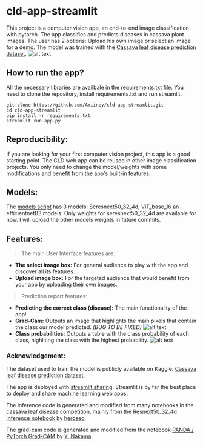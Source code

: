 # cld-app-streamlit
 
 This project is a computer vision app, an end-to-end image classification with pytorch. The app classifies and predicts diseases in cassava plant images. The user has 2 options: Upload his own image or select an image for a demo. The model was trained with the [Cassava leaf disease prediction dataset](https://www.kaggle.com/c/cassava-leaf-disease-classification).
 ![alt text](https://github.com/Amiiney/cld-app-streamlit/blob/main/images/cld-app.gif)
 
 
 ## How to run the app?
 All the necessary libraries are availbale in the [requirements.txt](https://github.com/Amiiney/cld-app-streamlit/blob/main/requirements.txt) file. You need to clone the repository, install requirements.txt and run streamlit.
 
 ```
 git clone https://github.com/Amiiney/cld-app-streamlit.git
 cd cld-app-streamlit
 pip install -r requirements.txt
 streamlit run app.py
 ```
 
## Reproducibility:
If you are looking for your first computer vision project, this app is a good starting point. The CLD web app can be reused in other image classification projects. You only need to change the model/weights with some modifications and benefit from the app's built-in features.

## Models:
The [models script](https://github.com/Amiiney/cld-app-streamlit/blob/main/models.py) has 3 models: Seresnext50_32_4d, ViT_base_16 an efficientnetB3 models. Only weights for seresnext50_32_4d are available for now. I will upload the other models weights in future commits.

## Features:
>The main User Interface features are:
* **The select image box:** For general audience to play with the app and discover all its features.
* **Upload image box:** For the targeted audience that would benefit from your app by uploading their own images.

>Prediction report features:
* **Predicting the correct class (disease):** The main functionality of the app!
* **Grad-Cam:** Outputs an image that highlights the main pixels that contain the class our model predicted. *(BUG TO BE FIXED)*
![alt text](https://github.com/Amiiney/cld-app-streamlit/blob/main/images/Screen%20Shot%202021-03-05%20at%2020.32.52.png)
* **Class probabilities:** Outputs a table with the class probability of each class, highliting the class with the highest probability.
![alt text](https://github.com/Amiiney/cld-app-streamlit/blob/main/images/Screen%20Shot%202021-03-05%20at%2020.33.05.png)

### Acknowledgement:
The dataset used to train the model is publicly available on Kaggle: [Cassava leaf disease prediction dataset](https://www.kaggle.com/c/cassava-leaf-disease-classification).

The app is deployed with [streamlit sharing](https://streamlit.io/sharing). Streamlit is by far the best place to deploy and share machine learning web apps.

The inference code is generated and modified from many notebooks in the cassava leaf disease competition, mainly from the [Resnext50_32_4d inference notebook](https://www.kaggle.com/piantic/no-tta-cassava-resnext50-32x4d-inference-lb0-903) by [heroseo](https://www.kaggle.com/piantic).

The grad-cam code is generated and modified from the notebook [PANDA / PyTorch Grad-CAM](https://www.kaggle.com/yasufuminakama/panda-pytorch-grad-cam) by [Y. Nakama](https://www.kaggle.com/yasufuminakama).
